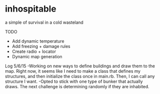 # inhospitable
a simple of survival in a cold wasteland

TODO
* Add dynamic temperature
* Add freezing + damage rules
* Create radio + locator
* Dynamic map generation

Log
5/6/15
-Working on new ways to define buildings and draw them to the map. Right now, it seems like I need to make a class that defines my structures, and then initialize the class once in main.rb. Then, I can call any structure I want.
-Opted to stick with one type of bunker that actually draws. The next challenge is determining randomly if they are inhabited.